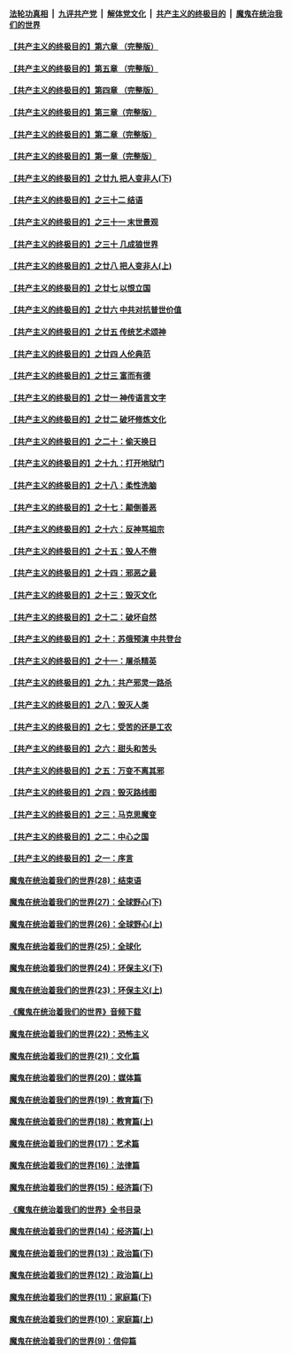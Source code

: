 ####  [法轮功真相](../../../../basic/blob/master/README.md?t=10161139) &nbsp;|&nbsp; [九评共产党](../../../../9ping.md/blob/master/README.md?t=10161139) &nbsp;|&nbsp; [解体党文化](../../../../jtdwh.md/blob/master/README.md?t=10161139)  &nbsp;|&nbsp; [共产主义的终极目的](../../../../gczydzjmd.md/blob/master/README.md?t=10161139) &nbsp;|&nbsp; [魔鬼在统治我们的世界](../../../../mgztzwmdsj.md/blob/master/README.md?t=10161139) 

#### [【共产主义的终极目的】第六章 （完整版）](../pages/nsc422/n11428913.md?t=10161139) 

#### [【共产主义的终极目的】第五章 （完整版）](../pages/nsc422/n11428912.md?t=10161139) 

#### [【共产主义的终极目的】第四章 （完整版）](../pages/nsc422/n11428907.md?t=10161139) 

#### [【共产主义的终极目的】第三章（完整版）](../pages/nsc422/n11428848.md?t=10161139) 

#### [【共产主义的终极目的】第二章（完整版）](../pages/nsc422/n11428831.md?t=10161139) 

#### [【共产主义的终极目的】第一章（完整版）](../pages/nsc422/n11417651.md?t=10161139) 

#### [【共产主义的终极目的】之廿九 把人变非人(下)](../pages/nsc422/n11344140.md?t=10161139) 

#### [【共产主义的终极目的】之三十二 结语](../pages/nsc422/n11360535.md?t=10161139) 

#### [【共产主义的终极目的】之三十一 末世景观](../pages/nsc422/n11351129.md?t=10161139) 

#### [【共产主义的终极目的】之三十 几成狼世界](../pages/nsc422/n11348280.md?t=10161139) 

#### [【共产主义的终极目的】之廿八 把人变非人(上)](../pages/nsc422/n11340492.md?t=10161139) 

#### [【共产主义的终极目的】之廿七 以恨立国](../pages/nsc422/n11336944.md?t=10161139) 

#### [【共产主义的终极目的】之廿六 中共对抗普世价值](../pages/nsc422/n11324785.md?t=10161139) 

#### [【共产主义的终极目的】之廿五 传统艺术颂神](../pages/nsc422/n11296396.md?t=10161139) 

#### [【共产主义的终极目的】之廿四 人伦典范](../pages/nsc422/n11296397.md?t=10161139) 

#### [【共产主义的终极目的】之廿三 富而有德](../pages/nsc422/n11283598.md?t=10161139) 

#### [【共产主义的终极目的】之廿一 神传语言文字](../pages/nsc422/n11263265.md?t=10161139) 

#### [【共产主义的终极目的】之廿二 破坏修炼文化](../pages/nsc422/n11245728.md?t=10161139) 

#### [【共产主义的终极目的】之二十：偷天换日](../pages/nsc422/n11238846.md?t=10161139) 

#### [【共产主义的终极目的】之十九：打开地狱门](../pages/nsc422/n11206376.md?t=10161139) 

#### [【共产主义的终极目的】之十八：柔性洗脑](../pages/nsc422/n11199994.md?t=10161139) 

#### [【共产主义的终极目的】之十七：颠倒善恶](../pages/nsc422/n11179782.md?t=10161139) 

#### [【共产主义的终极目的】之十六：反神骂祖宗](../pages/nsc422/n11166798.md?t=10161139) 

#### [【共产主义的终极目的】之十五：毁人不倦](../pages/nsc422/n11166792.md?t=10161139) 

#### [【共产主义的终极目的】之十四：邪恶之最](../pages/nsc422/n11150249.md?t=10161139) 

#### [【共产主义的终极目的】之十三：毁灭文化](../pages/nsc422/n11135227.md?t=10161139) 

#### [【共产主义的终极目的】之十二：破坏自然](../pages/nsc422/n11135214.md?t=10161139) 

#### [【共产主义的终极目的】之十：苏俄预演 中共登台](../pages/nsc422/n11118424.md?t=10161139) 

#### [【共产主义的终极目的】之十一：屠杀精英](../pages/nsc422/n11118442.md?t=10161139) 

#### [【共产主义的终极目的】之九：共产邪灵一路杀](../pages/nsc422/n11114139.md?t=10161139) 

#### [【共产主义的终极目的】之八：毁灭人类](../pages/nsc422/n11108503.md?t=10161139) 

#### [【共产主义的终极目的】之七：受苦的还是工农](../pages/nsc422/n11101809.md?t=10161139) 

#### [【共产主义的终极目的】之六：甜头和苦头](../pages/nsc422/n11096971.md?t=10161139) 

#### [【共产主义的终极目的】之五：万变不离其邪](../pages/nsc422/n11091285.md?t=10161139) 

#### [【共产主义的终极目的】之四：毁灭路线图](../pages/nsc422/n11086284.md?t=10161139) 

#### [【共产主义的终极目的】之三：马克思魔变](../pages/nsc422/n11061941.md?t=10161139) 

#### [【共产主义的终极目的】之二：中心之国](../pages/nsc422/n11047728.md?t=10161139) 

#### [【共产主义的终极目的】之一：序言](../pages/nsc422/n11086077.md?t=10161139) 

#### [魔鬼在统治着我们的世界(28)：结束语](../pages/nsc422/n10936246.md?t=10161139) 

#### [魔鬼在统治着我们的世界(27)：全球野心(下)](../pages/nsc422/n10928319.md?t=10161139) 

#### [魔鬼在统治着我们的世界(26)：全球野心(上)](../pages/nsc422/n10900318.md?t=10161139) 

#### [魔鬼在统治着我们的世界(25)：全球化](../pages/nsc422/n10788205.md?t=10161139) 

#### [魔鬼在统治着我们的世界(24)：环保主义(下)](../pages/nsc422/n10695307.md?t=10161139) 

#### [魔鬼在统治着我们的世界(23)：环保主义(上)](../pages/nsc422/n10688613.md?t=10161139) 

#### [《魔鬼在统治着我们的世界》音频下载](../pages/nsc422/n10635553.md?t=10161139) 

#### [魔鬼在统治着我们的世界(22)：恐怖主义](../pages/nsc422/n10614727.md?t=10161139) 

#### [魔鬼在统治着我们的世界(21)：文化篇](../pages/nsc422/n10597706.md?t=10161139) 

#### [魔鬼在统治着我们的世界(20)：媒体篇](../pages/nsc422/n10586579.md?t=10161139) 

#### [魔鬼在统治着我们的世界(19)：教育篇(下)](../pages/nsc422/n10564808.md?t=10161139) 

#### [魔鬼在统治着我们的世界(18)：教育篇(上)](../pages/nsc422/n10526970.md?t=10161139) 

#### [魔鬼在统治着我们的世界(17)：艺术篇](../pages/nsc422/n10499093.md?t=10161139) 

#### [魔鬼在统治着我们的世界(16)：法律篇](../pages/nsc422/n10485969.md?t=10161139) 

#### [魔鬼在统治着我们的世界(15)：经济篇(下)](../pages/nsc422/n10469975.md?t=10161139) 

#### [《魔鬼在统治着我们的世界》全书目录](../pages/nsc422/n10464261.md?t=10161139) 

#### [魔鬼在统治着我们的世界(14)：经济篇(上)](../pages/nsc422/n10457370.md?t=10161139) 

#### [魔鬼在统治着我们的世界(13)：政治篇(下)](../pages/nsc422/n10448270.md?t=10161139) 

#### [魔鬼在统治着我们的世界(12)：政治篇(上)](../pages/nsc422/n10444576.md?t=10161139) 

#### [魔鬼在统治着我们的世界(11)：家庭篇(下)](../pages/nsc422/n10440961.md?t=10161139) 

#### [魔鬼在统治着我们的世界(10)：家庭篇(上)](../pages/nsc422/n10435448.md?t=10161139) 

#### [魔鬼在统治着我们的世界(9)：信仰篇](../pages/nsc422/n10432159.md?t=10161139) 

